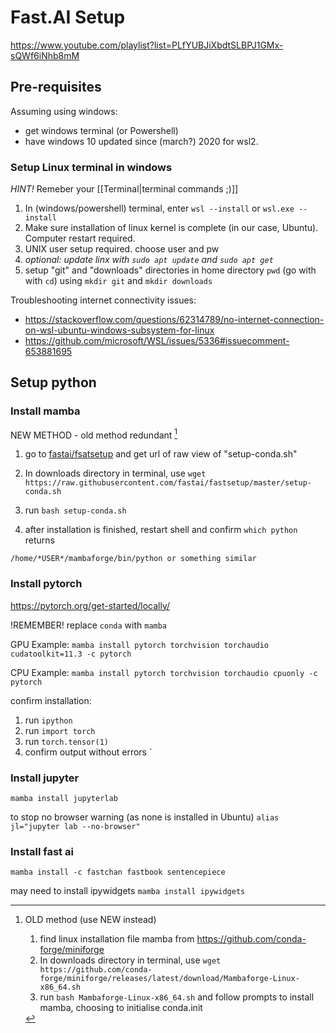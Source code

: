 # Fast.AI Setup
https://www.youtube.com/playlist?list=PLfYUBJiXbdtSLBPJ1GMx-sQWf6iNhb8mM

## Pre-requisites
Assuming using windows:
- get windows terminal (or Powershell)
- have windows 10 updated since (march?) 2020 for wsl2.

### Setup Linux terminal in windows
*HINT!* Remeber your [[Terminal|terminal commands ;)]]
1. In (windows/powershell) terminal, enter `wsl --install` or `wsl.exe --install`
2. Make sure installation of linux kernel is complete (in our case, Ubuntu). Computer restart required. 
3. UNIX user setup required. choose user and pw
4. _optional: update linx with `sudo apt update` and `sudo apt get`_
5. setup "git" and "downloads" directories in home directory `pwd` (go with with `cd`) using `mkdir git` and `mkdir downloads`

Troubleshooting internet connectivity issues:
- https://stackoverflow.com/questions/62314789/no-internet-connection-on-wsl-ubuntu-windows-subsystem-for-linux
- https://github.com/microsoft/WSL/issues/5336#issuecomment-653881695

 

## Setup python

### Install mamba
NEW METHOD  - old method redundant [^bignote]
1. go to [fastai/fsatsetup](https://github.com/fastai/fastsetup) and get url of raw view of "setup-conda.sh" 
2. In downloads directory in terminal, use `wget https://raw.githubusercontent.com/fastai/fastsetup/master/setup-conda.sh`
3. run `bash setup-conda.sh`

4. after installation is finished, restart shell and confirm `which python` returns 
``` 
/home/*USER*/mambaforge/bin/python or something similar 
```

[^bignote]: 
	OLD method (use NEW instead)
	1. find linux installation file mamba from https://github.com/conda-forge/miniforge
	2. In downloads directory in terminal, use `wget https://github.com/conda-forge/miniforge/releases/latest/download/Mambaforge-Linux-x86_64.sh`
	3. run `bash Mambaforge-Linux-x86_64.sh` and follow prompts to install mamba, choosing to initialise conda.init

### Install pytorch
https://pytorch.org/get-started/locally/

!REMEMBER! replace `conda` with `mamba`

GPU Example:
`mamba install pytorch torchvision torchaudio cudatoolkit=11.3 -c pytorch`

CPU Example:
`mamba install pytorch torchvision torchaudio cpuonly -c pytorch`

confirm installation:
1. run `ipython`
2. run `import torch`
3. run `torch.tensor(1)`
4. confirm output without errors
`


### Install jupyter
`mamba install jupyterlab`

to stop no browser warning (as none is installed in Ubuntu)
`alias jl="jupyter lab --no-browser"`

### Install fast ai
`mamba install -c fastchan fastbook sentencepiece`

may need to install ipywidgets
`mamba install ipywidgets`